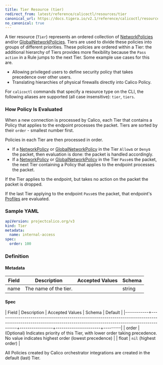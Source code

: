 ```yaml
---
title: Tier Resource (tier)
redirect_from: latest/reference/calicoctl/resources/tier
canonical_url: https://docs.tigera.io/v2.1/reference/calicoctl/resources/tier
no_canonical: true
---
```


A tier resource (`Tier`) represents an ordered collection of [NetworkPolicies]({{site.baseurl}}/{{page.version}}/reference/calicoctl/resources/networkpolicy)
and/or [GlobalNetworkPolicies]({{site.baseurl}}/{{page.version}}/reference/calicoctl/resources/globalnetworkpolicy).
Tiers are used to divide these policies into groups of different priorities.  These policies
are ordered within a Tier: the additional hierarchy of Tiers provides more flexibility
because the `Pass` `action` in a Rule jumps to the next Tier.  Some example use cases for this are.
- Allowing privileged users to define security policy that takes precedence over other users.
- Translating hierarchies of physical firewalls directly into Calico Policy.

For `calicoctl` commands that specify a resource type on the CLI, the following
aliases are supported (all case insensitive): `tier`, `tiers`.

### How Policy Is Evaluated

When a new connection is processed by Calico, each Tier that contains a Policy that applies to the endpoint processes the packet.
Tiers are sorted by their `order` - smallest number first.

Policies in each Tier are then processed in order.
- If a [NetworkPolicy]({{site.baseurl}}/{{page.version}}/reference/calicoctl/resources/networkpolicy) or [GlobalNetworkPolicy]({{site.baseurl}}/{{page.version}}/reference/calicoctl/resources/globalnetworkpolicy) in the Tier `Allow`s or `Deny`s the packet, then evaluation is done: the packet is handled accordingly.
- If a [NetworkPolicy]({{site.baseurl}}/{{page.version}}/reference/calicoctl/resources/networkpolicy) or [GlobalNetworkPolicy]({{site.baseurl}}/{{page.version}}/reference/calicoctl/resources/globalnetworkpolicy) in the Tier `Pass`es the packet, the next Tier containing a Policy that applies to the endpoint processes the packet.

If the Tier applies to the endpoint, but takes no action on the packet the packet is dropped.

If the last Tier applying to the endpoint `Pass`es the packet, that endpoint's [Profiles]({{site.baseurl}}/{{page.version}}/reference/calicoctl/resources/profile) are evaluated.

### Sample YAML

```yaml
apiVersion: projectcalico.org/v3
kind: Tier
metadata:
  name: internal-access
spec:
  order: 100

```

### Definition

#### Metadata

| Field | Description  | Accepted Values   | Schema |
|-------|--------------|-------------------|--------|
| name | The name of the tier.   |         | string |

#### Spec

| Field      | Description                                                                                                                                                         | Accepted Values | Schema                | Default |
|------------+---------------------------------------------------------------------------------------------------------------------------------------------------------------------+-----------------+-----------------------+---------|
| order      | (Optional) Indicates priority of this Tier, with lower order taking precedence.  No value indicates highest order (lowest precedence)                             |                 | float                 |   `nil` (highest order)   |

All Policies created by Calico orchestrator integrations are created in the default (last) Tier.
